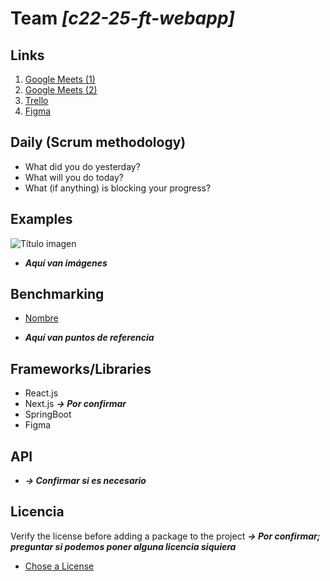 # Team _[c22-25-ft-webapp]_

## Links

1. [Google Meets (1)](https://meet.google.com/dkf-pcdt-jsd)
2. [Google Meets (2)]()
3. [Trello](https://trello.com/b/GkWOu0GF/equipo-c22-25-ft-webapp)
4. [Figma](https://www.figma.com/design/lsul10G6ekxAFMR94SMfpJ/c22-25-ft-webapp)

## Daily (Scrum methodology)

- What did you do yesterday?
- What will you do today?
- What (if anything) is blocking your progress?

## Examples

![Título imagen](#)

- _**Aquí van imágenes**_

## Benchmarking

- [Nombre](#)

- **_Aquí van puntos de referencia_**

## Frameworks/Libraries

- React.js
- Next.js **_-> Por confirmar_**
- SpringBoot
- Figma

## API

- **_-> Confirmar si es necesario_**

## Licencia

Verify the license before adding a package to the project **_-> Por confirmar; preguntar si podemos poner alguna licencia siquiera_**

- [Chose a License](https://choosealicense.com/licenses/)
